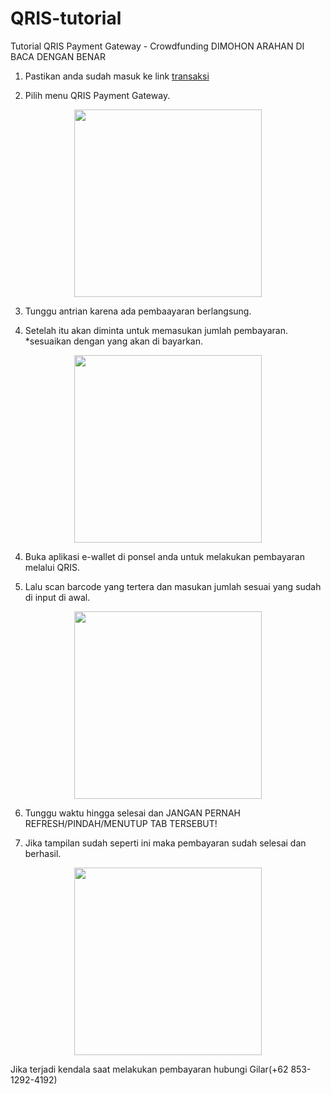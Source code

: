 # QRIS-tutorial
Tutorial QRIS Payment Gateway - Crowdfunding
DIMOHON ARAHAN DI BACA DENGAN BENAR

1. Pastikan anda sudah masuk ke link [transaksi](https://www.do.my.id/crowdfunding/index.html)

2. Pilih menu QRIS Payment Gateway.

<p align="center">
 <img src="(https://github.com/user-attachments/assets/9fe3dd7d-2163-4429-9c52-85bbd06072f4)
" width="300">
</p>

3. Tunggu antrian karena ada pembaayaran berlangsung.
   
4. Setelah itu akan diminta untuk memasukan jumlah pembayaran. *sesuaikan dengan yang akan di bayarkan.

<p align="center">
 <img src="![Screenshot 2025-05-13 120728](https://github.com/user-attachments/assets/2bf806de-5caa-4251-8691-5573649c2b1f)
" width="300">
</p>

4. Buka aplikasi e-wallet di ponsel anda untuk melakukan pembayaran melalui QRIS.

5. Lalu scan barcode yang tertera dan masukan jumlah sesuai yang sudah di input di awal.
   
<p align="center">
 <img src="![Screenshot 2025-05-13 120831](https://github.com/user-attachments/assets/ff5af7e5-173b-403c-8489-2f6d2f3ea482)
" width="300">
</p>

6. Tunggu waktu hingga selesai dan JANGAN PERNAH REFRESH/PINDAH/MENUTUP TAB TERSEBUT!

7. Jika tampilan sudah seperti ini maka pembayaran sudah selesai dan berhasil.

<p align="center">
 <img src="![Screenshot 2025-05-13 123536](https://github.com/user-attachments/assets/c908fbb0-c2f7-4820-b59e-5fc6bca188c0)
" width="300">
</p>



Jika terjadi kendala saat melakukan pembayaran hubungi Gilar(+62 853-1292-4192)
